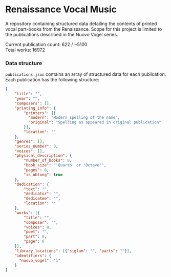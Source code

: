 # Renaissance Vocal Music
A repository containing structured data detailing the contents of printed vocal part-books from the Renaissance. 
Scope for this project is limited to the publications described in the Nuovo Vogel series.

Current publication count: 622 / ~5100  
Total works: 16972
 
### Data structure
`publications.json` contains an array of structured data for each publication. Each publication has the following structure: 

```json
{
    "title": "",
    "year": "",
    "composers": [],
    "printing_info": {
        "printers": [{
          "modern": "Modern spelling of the name",
          "original": "Spelling as appeared in original publication"
        }],
        "location": ""
    },
    "genres": [],
    "series_number": 0,
    "voices": [],
    "physical_description": {
        "number_of_books": 0,
        "book_size": "'Quarto' or 'Octavo'",
        "pages": 0,
        "is_oblong": true
    },
    "dedication": {
        "text": "",
        "dedicator": "",
        "dedicatee": "",
        "location": ""
    },
    "works": [{
        "title": "",
        "composer": "",
        "voices": 0,
        "poet": "",
        "part": 0,
        "page": 0
    }],
    "library_locations": [{"siglum": "", "parts": ""}],
    "identifiers": {
      "nuovo_vogel": "1"
    }
}
```
